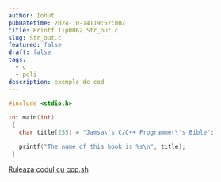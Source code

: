 ```yaml
---
author: Ionut
pubDatetime: 2024-10-14T19:57:00Z 
title: Printf Tip0062 Str_out.c
slug: Str_out.c
featured: false
draft: false
tags:
  - c
  - poli
description: exemple de cod
---
```

```c
#include <stdio.h>

int main(int)
 {
   char title[255] = "Jamsa\'s C/C++ Programmer\'s Bible";

   printf("The name of this book is %s\n", title);
 }


```
<a href='https://cpp.sh/?source=%23include+%3Cstdio.h%3E%0D%0A%0D%0Aint+main%28int%29%0D%0A+%7B%0D%0A+++char+title%5B255%5D+%3D+%22Jamsa%5C%27s+C%2FC%2B%2B+Programmer%5C%27s+Bible%22%3B%0D%0A%0D%0A+++printf%28%22The+name+of+this+book+is+%25s%5Cn%22%2C+title%29%3B%0D%0A+%7D%0D%0A%0D%0A' target='_blank'> Ruleaza codul cu cpp.sh </a>